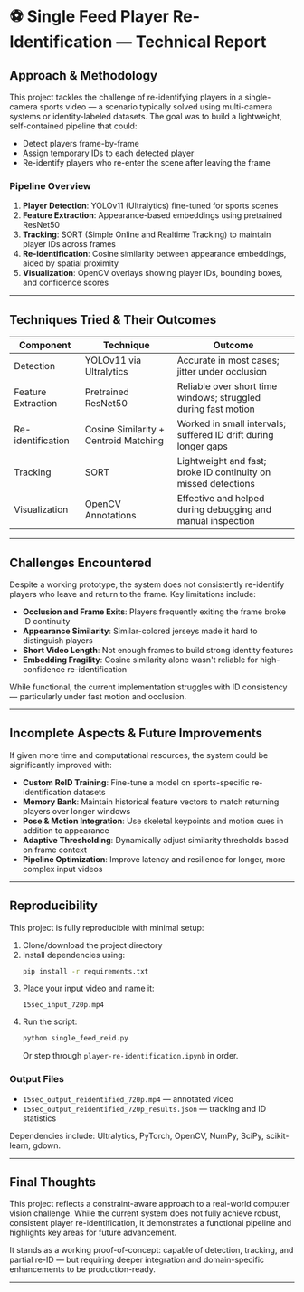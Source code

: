 # ⚽ Single Feed Player Re-Identification — Technical Report

## Approach & Methodology

This project tackles the challenge of re-identifying players in a single-camera sports video — a scenario typically solved using multi-camera systems or identity-labeled datasets. The goal was to build a lightweight, self-contained pipeline that could:

- Detect players frame-by-frame  
- Assign temporary IDs to each detected player  
- Re-identify players who re-enter the scene after leaving the frame  

### Pipeline Overview

1. **Player Detection**: YOLOv11 (Ultralytics) fine-tuned for sports scenes  
2. **Feature Extraction**: Appearance-based embeddings using pretrained ResNet50  
3. **Tracking**: SORT (Simple Online and Realtime Tracking) to maintain player IDs across frames  
4. **Re-identification**: Cosine similarity between appearance embeddings, aided by spatial proximity  
5. **Visualization**: OpenCV overlays showing player IDs, bounding boxes, and confidence scores

---

## Techniques Tried & Their Outcomes

| Component           | Technique                               | Outcome                                                                 |
|---------------------|------------------------------------------|-------------------------------------------------------------------------|
| Detection           | YOLOv11 via Ultralytics                 | Accurate in most cases; jitter under occlusion                         |
| Feature Extraction  | Pretrained ResNet50                     | Reliable over short time windows; struggled during fast motion         |
| Re-identification   | Cosine Similarity + Centroid Matching   | Worked in small intervals; suffered ID drift during longer gaps        |
| Tracking            | SORT                                    | Lightweight and fast; broke ID continuity on missed detections         |
| Visualization       | OpenCV Annotations                      | Effective and helped during debugging and manual inspection            |

---

## Challenges Encountered

Despite a working prototype, the system does not consistently re-identify players who leave and return to the frame. Key limitations include:

- **Occlusion and Frame Exits**: Players frequently exiting the frame broke ID continuity  
- **Appearance Similarity**: Similar-colored jerseys made it hard to distinguish players  
- **Short Video Length**: Not enough frames to build strong identity features  
- **Embedding Fragility**: Cosine similarity alone wasn't reliable for high-confidence re-identification

While functional, the current implementation struggles with ID consistency — particularly under fast motion and occlusion.

---

## Incomplete Aspects & Future Improvements

If given more time and computational resources, the system could be significantly improved with:

- **Custom ReID Training**: Fine-tune a model on sports-specific re-identification datasets  
- **Memory Bank**: Maintain historical feature vectors to match returning players over longer windows  
- **Pose & Motion Integration**: Use skeletal keypoints and motion cues in addition to appearance  
- **Adaptive Thresholding**: Dynamically adjust similarity thresholds based on frame context  
- **Pipeline Optimization**: Improve latency and resilience for longer, more complex input videos

---

## Reproducibility

This project is fully reproducible with minimal setup:

1. Clone/download the project directory  
2. Install dependencies using:
   ```bash
   pip install -r requirements.txt
   ```
3. Place your input video and name it:
   ```
   15sec_input_720p.mp4
   ```
4. Run the script:
   ```bash
   python single_feed_reid.py
   ```
   Or step through `player-re-identification.ipynb` in order.

### Output Files

- `15sec_output_reidentified_720p.mp4` — annotated video  
- `15sec_output_reidentified_720p_results.json` — tracking and ID statistics  

Dependencies include: Ultralytics, PyTorch, OpenCV, NumPy, SciPy, scikit-learn, gdown.

---

## Final Thoughts

This project reflects a constraint-aware approach to a real-world computer vision challenge. While the current system does not fully achieve robust, consistent player re-identification, it demonstrates a functional pipeline and highlights key areas for future advancement.

It stands as a working proof-of-concept: capable of detection, tracking, and partial re-ID — but requiring deeper integration and domain-specific enhancements to be production-ready.

---

